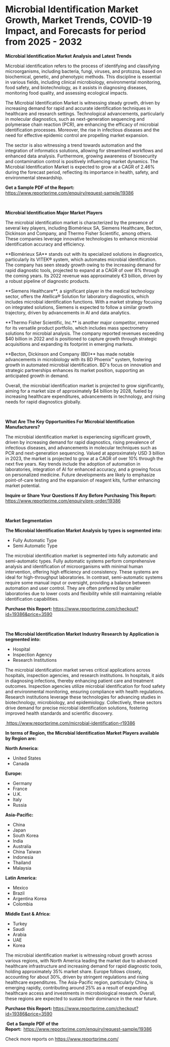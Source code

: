 <p><h1>Microbial Identification Market Growth, Market Trends, COVID-19 Impact, and Forecasts for period from 2025 - 2032</h1></p><p><strong>Microbial Identification Market Analysis and Latest Trends</strong></p>
<p><p>Microbial identification refers to the process of identifying and classifying microorganisms, including bacteria, fungi, viruses, and protozoa, based on biochemical, genetic, and phenotypic methods. This discipline is essential in various fields, including clinical microbiology, environmental monitoring, food safety, and biotechnology, as it assists in diagnosing diseases, monitoring food quality, and assessing ecological impacts.</p><p>The Microbial Identification Market is witnessing steady growth, driven by increasing demand for rapid and accurate identification techniques in healthcare and research settings. Technological advancements, particularly in molecular diagnostics, such as next-generation sequencing and polymerase chain reaction (PCR), are enhancing the efficacy of microbial identification processes. Moreover, the rise in infectious diseases and the need for effective epidemic control are propelling market expansion.</p><p>The sector is also witnessing a trend towards automation and the integration of informatics solutions, allowing for streamlined workflows and enhanced data analysis. Furthermore, growing awareness of biosecurity and contamination control is positively influencing market dynamics. The Microbial Identification Market is expected to grow at a CAGR of 2.46% during the forecast period, reflecting its importance in health, safety, and environmental stewardship.</p></p>
<p><strong>Get a Sample PDF of the Report:&nbsp;</strong> <a href="https://www.reportprime.com/enquiry/request-sample/19386?utm_campaign=3033&utm_medium=2&utm_source=Github&utm_content=ia&utm_term=19032025&utm_id=microbial-identification">https://www.reportprime.com/enquiry/request-sample/19386</a></p>
<p>&nbsp;</p>
<p><strong>Microbial Identification Major Market Players</strong></p>
<p><p>The microbial identification market is characterized by the presence of several key players, including Biomérieux SA, Siemens Healthcare, Becton, Dickinson and Company, and Thermo Fisher Scientific, among others. These companies leverage innovative technologies to enhance microbial identification accuracy and efficiency.</p><p>**Biomérieux SA** stands out with its specialized solutions in diagnostics, particularly its VITEK® system, which automates microbial identification. The company has seen steady growth owing to the increasing demand for rapid diagnostic tools, projected to expand at a CAGR of over 8% through the coming years. Its 2022 revenue was approximately €3 billion, driven by a robust pipeline of diagnostic products.</p><p>**Siemens Healthcare**, a significant player in the medical technology sector, offers the Atellica® Solution for laboratory diagnostics, which includes microbial identification functions. With a market strategy focusing on integrated solutions, Siemens is expected to follow a similar growth trajectory, driven by advancements in AI and data analytics.</p><p>**Thermo Fisher Scientific, Inc.** is another major competitor, renowned for its versatile product portfolio, which includes mass spectrometry solutions for microbial analysis. The company reported revenues exceeding $40 billion in 2022 and is positioned to capture growth through strategic acquisitions and expanding its footprint in emerging markets.</p><p>**Becton, Dickinson and Company (BD)** has made notable advancements in microbiology with its BD Phoenix™ system, fostering growth in automated microbial identification. BD's focus on innovation and strategic partnerships enhances its market position, supporting an anticipated growth in demand.</p><p>Overall, the microbial identification market is projected to grow significantly, aiming for a market size of approximately $4 billion by 2028, fueled by increasing healthcare expenditures, advancements in technology, and rising needs for rapid diagnostics globally.</p></p>
<p>&nbsp;</p>
<p><strong>What Are The Key Opportunities For Microbial Identification Manufacturers?</strong></p>
<p><p>The microbial identification market is experiencing significant growth, driven by increasing demand for rapid diagnostics, rising prevalence of infectious diseases, and advancements in molecular techniques such as PCR and next-generation sequencing. Valued at approximately USD 3 billion in 2023, the market is projected to grow at a CAGR of over 10% through the next five years. Key trends include the adoption of automation in laboratories, integration of AI for enhanced accuracy, and a growing focus on personalized medicine. Future developments are likely to emphasize point-of-care testing and the expansion of reagent kits, further enhancing market potential.</p></p>
<p><strong>Inquire or Share Your Questions If Any Before Purchasing This Report:</strong> <a href="https://www.reportprime.com/enquiry/pre-order/19386?utm_campaign=3033&utm_medium=2&utm_source=Github&utm_content=ia&utm_term=19032025&utm_id=microbial-identification">https://www.reportprime.com/enquiry/pre-order/19386</a></p>
<p>&nbsp;</p>
<p><strong>Market Segmentation</strong></p>
<p><strong>The Microbial Identification Market Analysis by types is segmented into:</strong></p>
<p><ul><li>Fully Automatic Type</li><li>Semi Automatic Type</li></ul></p>
<p><p>The microbial identification market is segmented into fully automatic and semi-automatic types. Fully automatic systems perform comprehensive analysis and identification of microorganisms with minimal human intervention, offering high efficiency and consistency. These systems are ideal for high-throughput laboratories. In contrast, semi-automatic systems require some manual input or oversight, providing a balance between automation and user control. They are often preferred by smaller laboratories due to lower costs and flexibility while still maintaining reliable identification capabilities.</p></p>
<p><strong>Purchase this Report:&nbsp;</strong><a href="https://www.reportprime.com/checkout?id=19386&price=3590&utm_campaign=3033&utm_medium=2&utm_source=Github&utm_content=ia&utm_term=19032025&utm_id=microbial-identification">https://www.reportprime.com/checkout?id=19386&price=3590</a></p>
<p>&nbsp;</p>
<p><strong>The Microbial Identification Market Industry Research by Application is segmented into:</strong></p>
<p><ul><li>Hospital</li><li>Inspection Agency</li><li>Research Institutions</li></ul></p>
<p><p>The microbial identification market serves critical applications across hospitals, inspection agencies, and research institutions. In hospitals, it aids in diagnosing infections, thereby enhancing patient care and treatment outcomes. Inspection agencies utilize microbial identification for food safety and environmental monitoring, ensuring compliance with health regulations. Research institutions leverage these technologies for advancing studies in biotechnology, microbiology, and epidemiology. Collectively, these sectors drive demand for precise microbial identification solutions, fostering improved health standards and scientific discovery.</p></p>
<p><a href="https://www.reportprime.com/microbial-identification-r19386?utm_campaign=3033&utm_medium=2&utm_source=Github&utm_content=ia&utm_term=19032025&utm_id=microbial-identification">&nbsp;https://www.reportprime.com/microbial-identification-r19386</a></p>
<p><strong>In terms of Region, the Microbial Identification Market Players available by Region are:</strong></p>
<p>
    <p> <strong> North America: </strong>
        <ul>
            <li>United States</li>
            <li>Canada</li>
        </ul>
        </p> 
    <p> <strong> Europe: </strong>
        <ul>
            <li>Germany</li>
            <li>France</li>
            <li>U.K.</li>
            <li>Italy</li>
            <li>Russia</li>
        </ul>
        </p> 
    <p> <strong> Asia-Pacific: </strong>
        <ul>
            <li>China</li>
            <li>Japan</li>
            <li>South Korea</li>
            <li>India</li>
            <li>Australia</li>
            <li>China Taiwan</li>
            <li>Indonesia</li>
            <li>Thailand</li>
            <li>Malaysia</li>
        </ul>
        </p> 
    <p> <strong> Latin America: </strong>
        <ul>
            <li>Mexico</li>
            <li>Brazil</li>
            <li>Argentina Korea</li>
            <li>Colombia</li>
        </ul>
        </p> 
    <p> <strong> Middle East & Africa: </strong>
        <ul>
            <li>Turkey</li>
            <li>Saudi</li>
            <li>Arabia</li>
            <li>UAE</li>
            <li>Korea</li>
        </ul>
    </p>
    </p>
<p><p>The microbial identification market is witnessing robust growth across various regions, with North America leading the market due to advanced healthcare infrastructure and increasing demand for rapid diagnostic tools, holding approximately 35% market share. Europe follows closely, accounting for about 30%, driven by stringent regulations and rising healthcare expenditures. The Asia-Pacific region, particularly China, is emerging rapidly, contributing around 25% as a result of expanding healthcare access and investments in microbiological research. Overall, these regions are expected to sustain their dominance in the near future.</p></p>
<p><strong>Purchase this Report: </strong><a href="https://www.reportprime.com/checkout?id=19386&price=3590&utm_campaign=3033&utm_medium=2&utm_source=Github&utm_content=ia&utm_term=19032025&utm_id=microbial-identification">https://www.reportprime.com/checkout?id=19386&price=3590</a></p>
<p>&nbsp;<strong>Get a Sample PDF of the Report:&nbsp;&nbsp;</strong><a href="https://www.reportprime.com/enquiry/request-sample/19386?utm_campaign=3033&utm_medium=2&utm_source=Github&utm_content=ia&utm_term=19032025&utm_id=microbial-identification">https://www.reportprime.com/enquiry/request-sample/19386</a></p>
<p><strong></strong></p>
<p>Check more reports on <a href="https://www.reportprime.com/?utm_campaign=3033&utm_medium=2&utm_source=Github&utm_content=ia&utm_term=19032025&utm_id=microbial-identification">https://www.reportprime.com/</a></p>